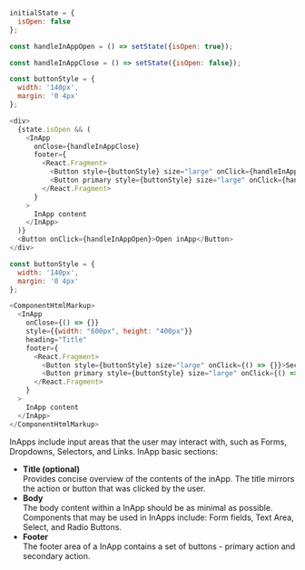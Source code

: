 ```js
initialState = {
  isOpen: false
};

const handleInAppOpen = () => setState({isOpen: true});

const handleInAppClose = () => setState({isOpen: false});

const buttonStyle = {
  width: '140px',
  margin: '0 4px'
};

<div>
  {state.isOpen && (
    <InApp
      onClose={handleInAppClose}
      footer={
        <React.Fragment>
          <Button style={buttonStyle} size="large" onClick={handleInAppClose}>Secondary</Button>
          <Button primary style={buttonStyle} size="large" onClick={handleInAppClose}>Primary</Button>
        </React.Fragment>  
      }
    >
      InApp content
    </InApp>
  )}
  <Button onClick={handleInAppOpen}>Open inApp</Button>
</div>
```
```js noeditor
const buttonStyle = {
  width: '140px',
  margin: '0 4px'
};

<ComponentHtmlMarkup>
  <InApp
    onClose={() => {}}
    style={{width: "600px", height: "400px"}}
    heading="Title"
    footer={
      <React.Fragment>
        <Button style={buttonStyle} size="large" onClick={() => {}}>Secondary</Button>
        <Button primary style={buttonStyle} size="large" onClick={() => {}}>Primary</Button>
      </React.Fragment>  
    }
  >
    InApp content
  </InApp>
</ComponentHtmlMarkup>
```

InApps include input areas that the user may interact with, such as Forms, Dropdowns, Selectors, and Links. 
InApp basic sections:
<ul>
  <li>
    <b>Title (optional)</b><br />
    Provides concise overview of the contents of the inApp. The title mirrors the action or button that was clicked by the user.
  </li>
  <li>
    <b>Body</b><br />
    The body content within a InApp should be as minimal as possible. Components that may be used in InApps include: Form fields, Text Area, Select, and Radio Buttons.
  </li>
  <li>
    <b>Footer</b><br />
    The footer area of a InApp contains a set of buttons - primary action and secondary action.
  </li>
</ul>
